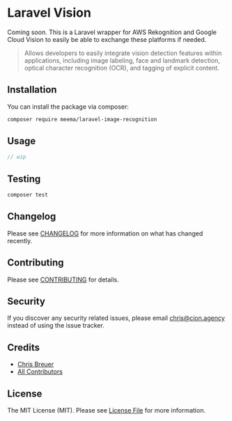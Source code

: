 # Laravel Vision

Coming soon. This is a Laravel wrapper for AWS Rekognition and Google Cloud Vision to easily be able to exchange these platforms if needed.

> Allows developers to easily integrate vision detection features within applications, including image labeling, face and landmark detection, optical character recognition (OCR), and tagging of explicit content.

## Installation

You can install the package via composer:

```bash
composer require meema/laravel-image-recognition
```

## Usage

``` php
// wip
```

## Testing

``` bash
composer test
```

## Changelog

Please see [CHANGELOG](CHANGELOG.md) for more information on what has changed recently.

## Contributing

Please see [CONTRIBUTING](CONTRIBUTING.md) for details.

## Security

If you discover any security related issues, please email chris@cion.agency instead of using the issue tracker.

## Credits

- [Chris Breuer](https://github.com/Chris1904)
- [All Contributors](../../contributors)

## License

The MIT License (MIT). Please see [License File](LICENSE.md) for more information.
